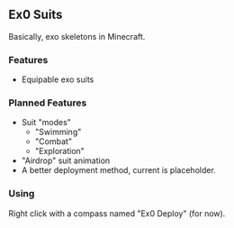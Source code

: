 Ex0 Suits
---

Basically, exo skeletons in Minecraft.

### Features

 - Equipable exo suits
 
### Planned Features

 - Suit "modes"
 	- "Swimming"
 	- "Combat"
 	- "Exploration"
 - "Airdrop" suit animation
 - A better deployment method, current is placeholder.
 
### Using

Right click with a compass named "Ex0 Deploy" (for now).